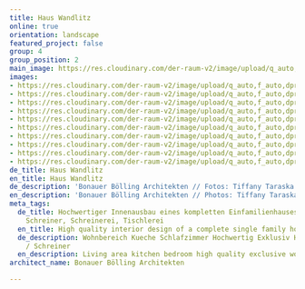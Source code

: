 ```yaml
---
title: Haus Wandlitz
online: true
orientation: landscape
featured_project: false
group: 4
group_position: 2
main_image: https://res.cloudinary.com/der-raum-v2/image/upload/q_auto,f_auto,dpr_auto/v1614948397/wohnbereich-kaminzimmer-Einbauschrank_eitk6y_znuwff.jpg
images:
- https://res.cloudinary.com/der-raum-v2/image/upload/q_auto,f_auto,dpr_auto/v1614948397/wohnbereich-kaminzimmer-Einbauschrank_eitk6y_znuwff.jpg
- https://res.cloudinary.com/der-raum-v2/image/upload/q_auto,f_auto,dpr_auto/v1614948396/kueche-kochinsel-einbauschrank-holz_vugrkd_b1zkze.jpg
- https://res.cloudinary.com/der-raum-v2/image/upload/q_auto,f_auto,dpr_auto/v1614948791/wohnbereich-terasse-kueche-holz-wohnzimmer_tx0ovt_l5digb.jpg
- https://res.cloudinary.com/der-raum-v2/image/upload/q_auto,f_auto,dpr_auto/v1614948394/badezimmer-waschbecken-waschtisch-hochwertig_wpqaja_eggyad.jpg
- https://res.cloudinary.com/der-raum-v2/image/upload/q_auto,f_auto,dpr_auto/v1614948396/schlafzimmer-holz-einbauschrank-schiebetuer_ox659z_mbqz6k.jpg
- https://res.cloudinary.com/der-raum-v2/image/upload/q_auto,f_auto,dpr_auto/v1614948397/wohnbereich-terasse-kueche-holz_zo34ce_ph5dw5.jpg
- https://res.cloudinary.com/der-raum-v2/image/upload/q_auto,f_auto,dpr_auto/v1614949166/terasse-kueche-holz-hochwertig-fenster_fq3xg1_haemn7.jpg
- https://res.cloudinary.com/der-raum-v2/image/upload/q_auto,f_auto,dpr_auto/v1614949166/Wohnzimmer-Wandpaneele-Holzverkleidung-Wohnbereich_iiffjd_dqeczm.jpg
- https://res.cloudinary.com/der-raum-v2/image/upload/q_auto,f_auto,dpr_auto/v1614948395/Fassade-Terasse-Wohnhaus-holz_xagjiy_dm54pp.jpg
- https://res.cloudinary.com/der-raum-v2/image/upload/q_auto,f_auto,dpr_auto/v1614948397/wohnbereich-terasse-kueche-holz-hochwertig_xgheuq_wqy6s1.jpg
de_title: Haus Wandlitz
en_title: Haus Wandlitz
de_description: 'Bonauer Bölling Architekten // Fotos: Tiffany Taraska'
en_description: 'Bonauer Bölling Architekten // Photos: Tiffany Taraska'
meta_tags:
  de_title: Hochwertiger Innenausbau eines kompletten Einfamilienhauses, Tischler,
    Schreiner, Schreinerei, Tischlerei
  en_title: High quality interior design of a complete single family house
  de_description: Wohnbereich Kueche Schlafzimmer Hochwertig Exklusiv Holz vom Tischler
    / Schreiner
  en_description: Living area kitchen bedroom high quality exclusive wood
architect_name: Bonauer Bölling Architekten

---
```

